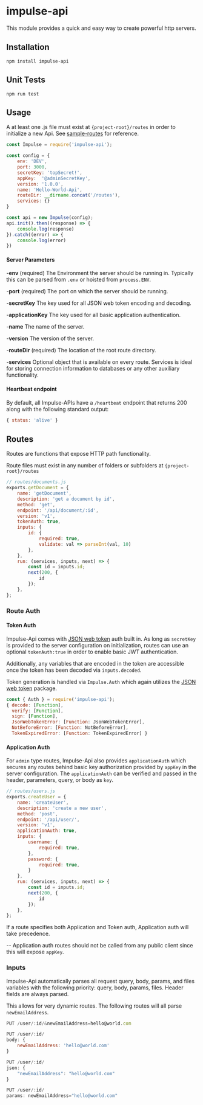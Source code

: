 # impulse-api
This module provides a quick and easy way to create powerful http servers.

## Installation
```npm install impulse-api```

## Unit Tests
```npm run test```

## Usage
A at least one .js file must exist at `{project-root}/routes` in order to initialize a new Api. See [sample-routes](https://github.com/dan-lampman/impulse-api/tree/master/sample-routes) for reference.

```js
const Impulse = require('impulse-api');

const config = {
    env: 'DEV',
    port: 3000,
    secretKey: 'topSecret!',
    appKey:  '@adminSecretKey',
    version: '1.0.0',
    name: 'Hello-World-Api',
    routeDir: __dirname.concat('/routes'),
    services: {}
}

const api = new Impulse(config);
api.init().then((response) => {
    console.log(response)
}).catch((error) => {
    console.log(error)
})
```
#### Server Parameters
-__env__ (required)
The Environment the server should be running in. Typically this can be parsed from `.env` or hoisted from `process.ENV`.

-__port__  (required)
The port on which the server should be running.

-__secretKey__
The key used for all JSON web token encoding and decoding.

-__applicationKey__
The key used for all basic application authentication.

-__name__
The name of the server.

-__version__
The version of the server.

-__routeDir__ (required)
The location of the root route directory.

-__services__
Optional object that is available on every route. Services is ideal for storing connection information to databases or any other auxiliary functionality.

#### Heartbeat endpoint
By default, all Impulse-APIs have a `/heartbeat` endpoint that returns 200 along with the following standard output:
```js
{ status: 'alive' }
```
## Routes
Routes are functions that expose HTTP path functionality.

Route files must exist in any number of folders or subfolders at `{project-root}/routes`
```js
// routes/documents.js
exports.getDocument = {
    name: 'getDocument',
    description: 'get a document by id',
    method: 'get',
    endpoint: '/api/document/:id',
    version: 'v1',
    tokenAuth: true,
    inputs: {
        id: {
            required: true,
            validate: val => parseInt(val, 10)
        },
    },
    run: (services, inputs, next) => {
        const id = inputs.id;
        next(200, {
            id
        });
    },
};
```
### Route Auth

#### Token Auth
Impulse-Api comes with [JSON web token](https://www.npmjs.com/package/jsonwebtoken) auth built in. As long as `secretKey` is provided to the server configuration on initialization, routes can use an optional `tokenAuth:true` in order to enable basic JWT authentication.

Additionally, any variables that are encoded in the token are accessible once the token has been decoded via `inputs.decoded`.

Token generation is handled via `Impulse.Auth` which again utilizes the [JSON web token](https://www.npmjs.com/package/jsonwebtoken) package.

```js
const { Auth } = require('impulse-api');
{ decode: [Function],
  verify: [Function],
  sign: [Function],
  JsonWebTokenError: [Function: JsonWebTokenError],
  NotBeforeError: [Function: NotBeforeError],
  TokenExpiredError: [Function: TokenExpiredError] }
```

#### Application Auth
For `admin` type routes, Impulse-Api also provides `applicationAuth` which secures any routes behind basic key authorization provided by `appKey` in the server configuration. The `applicationAuth` can be verified and passed in the header, parameters, query, or body as `key`.

```js
// routes/users.js
exports.createUser = {
    name: 'createUser',
    description: 'create a new user',
    method: 'post',
    endpoint: '/api/user/',
    version: 'v1',
    applicationAuth: true,
    inputs: {
        username: {
            required: true,
        },
        password: {
            required: true,
        }
    },
    run: (services, inputs, next) => {
        const id = inputs.id;
        next(200, {
            id
        });
    },
};
```
If a route specifies both Application and Token auth, Application auth will take precedence.

-- Application auth routes should not be called from any public client since this will expose `appKey`.


### Inputs

Impulse-Api automatically parses all request query, body, params, and files variables with the following priority: query, body, params, files. Header fields are always parsed.

This allows for very dynamic routes. The following routes will all parse `newEmailAddress`.

```js
PUT /user/:id/&newEmailAddress=hello@world.com

PUT /user/:id/
body: {
	newEmailAddress: 'hello@world.com'
}

PUT /user/:id/
json: {
	"newEmailAddress": "hello@world.com"
}

PUT /user/:id/
params: newEmailAddress="hello@world.com"

```
